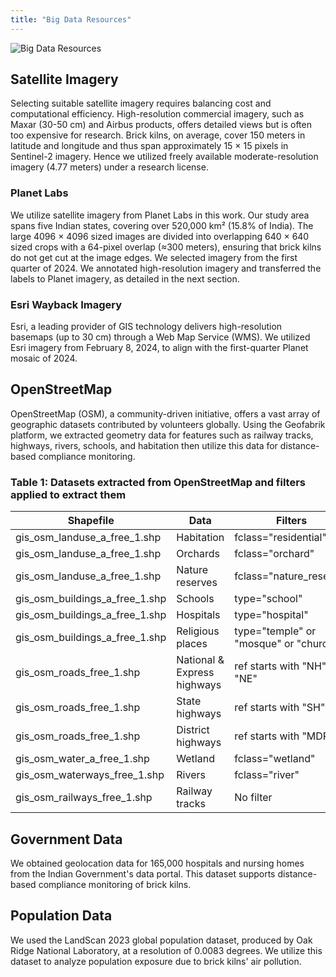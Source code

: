 ```yaml
---
title: "Big Data Resources"
---
```


![Big Data Resources](/bk_images/big-data.png)

## Satellite Imagery

Selecting suitable satellite imagery requires balancing cost and computational efficiency. High-resolution commercial imagery, such as Maxar (30-50 cm) and Airbus products, offers detailed views but is often too expensive for research. Brick kilns, on average, cover 150 meters in latitude and longitude and thus span approximately 15 × 15 pixels in Sentinel-2 imagery. Hence we utilized freely available moderate-resolution imagery (4.77 meters) under a research license.

### Planet Labs

We utilize satellite imagery from Planet Labs in this work. Our study area spans five Indian states, covering over 520,000 km² (15.8% of India). The large 4096 × 4096 sized images are divided into overlapping 640 × 640 sized crops with a 64-pixel overlap (≈300 meters), ensuring that brick kilns do not get cut at the image edges. We selected imagery from the first quarter of 2024. We annotated high-resolution imagery and transferred the labels to Planet imagery, as detailed in the next section.

### Esri Wayback Imagery

Esri, a leading provider of GIS technology delivers high-resolution basemaps (up to 30 cm) through a Web Map Service (WMS). We utilized Esri imagery from February 8, 2024, to align with the first-quarter Planet mosaic of 2024.

## OpenStreetMap

OpenStreetMap (OSM), a community-driven initiative, offers a vast array of geographic datasets contributed by volunteers globally. Using the Geofabrik platform, we extracted geometry data for features such as railway tracks, highways, rivers, schools, and habitation then utilize this data for distance-based compliance monitoring.

### Table 1: Datasets extracted from OpenStreetMap and filters applied to extract them

| Shapefile | Data | Filters |
|-----------|------|---------|
| gis_osm_landuse_a_free_1.shp | Habitation | fclass="residential" |
| gis_osm_landuse_a_free_1.shp | Orchards | fclass="orchard" |
| gis_osm_landuse_a_free_1.shp | Nature reserves | fclass="nature_reserve" |
| gis_osm_buildings_a_free_1.shp | Schools | type="school" |
| gis_osm_buildings_a_free_1.shp | Hospitals | type="hospital" |
| gis_osm_buildings_a_free_1.shp | Religious places | type="temple" or "mosque" or "church" |
| gis_osm_roads_free_1.shp | National & Express highways | ref starts with "NH" or "NE" |
| gis_osm_roads_free_1.shp | State highways | ref starts with "SH" |
| gis_osm_roads_free_1.shp | District highways | ref starts with "MDR" |
| gis_osm_water_a_free_1.shp | Wetland | fclass="wetland" |
| gis_osm_waterways_free_1.shp | Rivers | fclass="river" |
| gis_osm_railways_free_1.shp | Railway tracks | No filter |

## Government Data

We obtained geolocation data for 165,000 hospitals and nursing homes from the Indian Government's data portal. This dataset supports distance-based compliance monitoring of brick kilns.

## Population Data

We used the LandScan 2023 global population dataset, produced by Oak Ridge National Laboratory, at a resolution of 0.0083 degrees. We utilize this dataset to analyze population exposure due to brick kilns' air pollution.